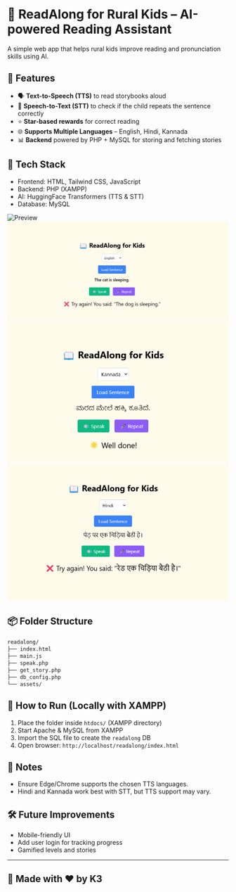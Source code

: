 # 📖 ReadAlong for Rural Kids – AI-powered Reading Assistant

A simple web app that helps rural kids improve reading and pronunciation skills using AI.

## 🌟 Features
- 🗣️ **Text-to-Speech (TTS)** to read storybooks aloud
- 🎤 **Speech-to-Text (STT)** to check if the child repeats the sentence correctly
- ⭐ **Star-based rewards** for correct reading
- 🌐 **Supports Multiple Languages** – English, Hindi, Kannada
- 📊 **Backend** powered by PHP + MySQL for storing and fetching stories

## 🔧 Tech Stack
- Frontend: HTML, Tailwind CSS, JavaScript
- Backend: PHP (XAMPP)
- AI: HuggingFace Transformers (TTS & STT)
- Database: MySQL

![Preview](./English_positive(2).png)
![Preview](./ENGLISH_negative.png)
![Preview](./Kannada_positive.png)
![Preview](./hindi_negative.png)


## 📦 Folder Structure
```
readalong/
├── index.html
├── main.js
├── speak.php
├── get_story.php
├── db_config.php
└── assets/
```

## 🚀 How to Run (Locally with XAMPP)
1. Place the folder inside `htdocs/` (XAMPP directory)
2. Start Apache & MySQL from XAMPP
3. Import the SQL file to create the `readalong` DB
4. Open browser: `http://localhost/readalong/index.html`

## 📌 Notes
- Ensure Edge/Chrome supports the chosen TTS languages.
- Hindi and Kannada work best with STT, but TTS support may vary.

## 🛠️ Future Improvements
- Mobile-friendly UI
- Add user login for tracking progress
- Gamified levels and stories

---

## 🤝 Made with ❤️ by K3

